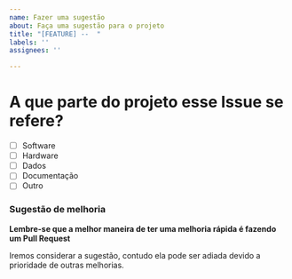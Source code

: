 ```yaml
---
name: Fazer uma sugestão
about: Faça uma sugestão para o projeto
title: "[FEATURE] --  "
labels: ''
assignees: ''

---
```


# A que parte do projeto esse Issue se refere?

- [ ] Software
- [ ] Hardware
- [ ] Dados
- [ ] Documentação
- [ ] Outro

### Sugestão de melhoria

**Lembre-se que a melhor maneira de ter uma melhoria rápida é fazendo um Pull Request**

Iremos considerar a sugestão, contudo ela pode ser adiada devido a prioridade de outras melhorias.
